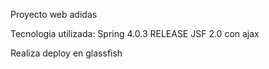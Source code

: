 Proyecto web adidas

Tecnologia utilizada:
Spring 4.0.3 RELEASE 
JSF 2.0 con ajax 

Realiza deploy en glassfish
